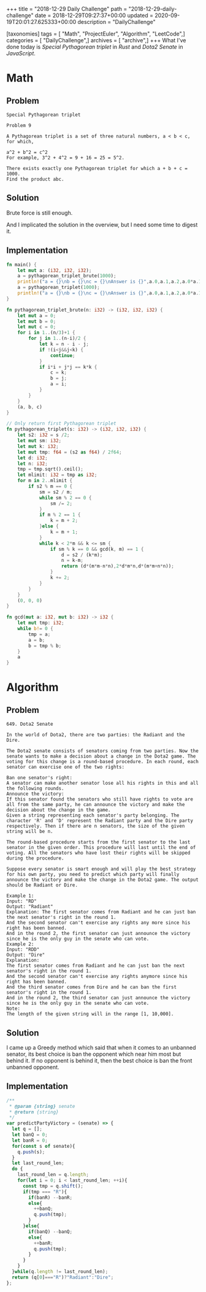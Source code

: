 +++
title = "2018-12-29 Daily Challenge"
path = "2018-12-29-daily-challenge"
date = 2018-12-29T09:27:37+00:00
updated = 2020-09-19T20:01:27.625333+00:00
description = "DailyChallenge"

[taxonomies]
tags = [ "Math", "ProjectEuler", "Algorithm", "LeetCode",]
categories = [ "DailyChallenge",]
archives = [ "archive",]
+++
What I've done today is *Special Pythagorean triplet* in *Rust* and *Dota2 Senate* in *JavaScript*.

<!-- more -->

# Math

## Problem

```
Special Pythagorean triplet

Problem 9 

A Pythagorean triplet is a set of three natural numbers, a < b < c, for which,

a^2 + b^2 = c^2
For example, 3^2 + 4^2 = 9 + 16 = 25 = 5^2.

There exists exactly one Pythagorean triplet for which a + b + c = 1000.
Find the product abc.
```

## Solution

Brute force is still enough.

And I implicated the solution in the overview, but I need some time to digest it.

## Implementation

```rust
fn main() {
    let mut a: (i32, i32, i32);
    a = pythagorean_triplet_brute(1000);
    println!("a = {}\nb = {}\nc = {}\nAnswer is {}",a.0,a.1,a.2,a.0*a.1*a.2);
    a = pythagorean_triplet(1000);
    println!("a = {}\nb = {}\nc = {}\nAnswer is {}",a.0,a.1,a.2,a.0*a.1*a.2);
}

fn pythagorean_triplet_brute(n: i32) -> (i32, i32, i32) {
    let mut a = 0;
    let mut b = 0;
    let mut c = 0;
    for i in 1..(n/3)+1 {
        for j in 1..(n-i)/2 {
            let k = n - i - j;
            if !(i<j&&j<k) {
                continue;
            }
            if i*i + j*j == k*k {
                c = k;
                b = j;
                a = i;
            }
        }
    }
    (a, b, c)
}

// Only return first Pythagorean triplet
fn pythagorean_triplet(s: i32) -> (i32, i32, i32) {
    let s2: i32 = s /2;
    let mut sm: i32;
    let mut k: i32;
    let mut tmp: f64 = (s2 as f64) / 2f64;
    let d: i32;
    let n: i32;
    tmp = tmp.sqrt().ceil();
    let mlimit: i32 = tmp as i32;
    for m in 2..mlimit {
        if s2 % m == 0 {
            sm = s2 / m;
            while sm % 2 == 0 {
                sm /= 2;
            }
            if m % 2 == 1 {
                k = m + 2;
            }else {
                k = m + 1;
            }
            while k < 2*m && k <= sm {
                if sm % k == 0 && gcd(k, m) == 1 {
                    d = s2 / (k*m);
                    n = k-m;
                    return (d*(m*m-n*n),2*d*m*n,d*(m*m+n*n));
                }
                k += 2;
            }
        }
    }
    (0, 0, 0)
}

fn gcd(mut a: i32, mut b: i32) -> i32 {
    let mut tmp: i32;
    while b!= 0 {
        tmp = a;
        a = b;
        b = tmp % b;
    }
    a
}
```

# Algorithm

## Problem

```
649. Dota2 Senate

In the world of Dota2, there are two parties: the Radiant and the Dire.

The Dota2 senate consists of senators coming from two parties. Now the senate wants to make a decision about a change in the Dota2 game. The voting for this change is a round-based procedure. In each round, each senator can exercise one of the two rights:

Ban one senator's right: 
A senator can make another senator lose all his rights in this and all the following rounds.
Announce the victory: 
If this senator found the senators who still have rights to vote are all from the same party, he can announce the victory and make the decision about the change in the game.
Given a string representing each senator's party belonging. The character 'R' and 'D' represent the Radiant party and the Dire party respectively. Then if there are n senators, the size of the given string will be n.

The round-based procedure starts from the first senator to the last senator in the given order. This procedure will last until the end of voting. All the senators who have lost their rights will be skipped during the procedure.

Suppose every senator is smart enough and will play the best strategy for his own party, you need to predict which party will finally announce the victory and make the change in the Dota2 game. The output should be Radiant or Dire.

Example 1:
Input: "RD"
Output: "Radiant"
Explanation: The first senator comes from Radiant and he can just ban the next senator's right in the round 1. 
And the second senator can't exercise any rights any more since his right has been banned. 
And in the round 2, the first senator can just announce the victory since he is the only guy in the senate who can vote.
Example 2:
Input: "RDD"
Output: "Dire"
Explanation: 
The first senator comes from Radiant and he can just ban the next senator's right in the round 1. 
And the second senator can't exercise any rights anymore since his right has been banned. 
And the third senator comes from Dire and he can ban the first senator's right in the round 1. 
And in the round 2, the third senator can just announce the victory since he is the only guy in the senate who can vote.
Note:
The length of the given string will in the range [1, 10,000].
```

## Solution

I came up a Greedy method which said that when it comes to an unbanned senator, its best choice is ban the opponent which near him most but behind it. If no opponent is behind it, then the best choice is ban the front unbanned opponent.

## Implementation

```javascript
/**
 * @param {string} senate
 * @return {string}
 */
var predictPartyVictory = (senate) => {
  let q = [];
  let banQ = 0;
  let banR = 0;
  for(const s of senate){
    q.push(s);
  }
  let last_round_len;
  do {
    last_round_len = q.length;
    for(let i = 0; i < last_round_len; ++i){
      const tmp = q.shift();
      if(tmp === "R"){
        if(banR) --banR;
        else{
          ++banQ;
          q.push(tmp);
        }
      }else{
        if(banQ) --banQ;
        else{
          ++banR;
          q.push(tmp);
        }
      }
    }
  }while(q.length != last_round_len);
  return (q[0]==="R")?"Radiant":"Dire";
};
```